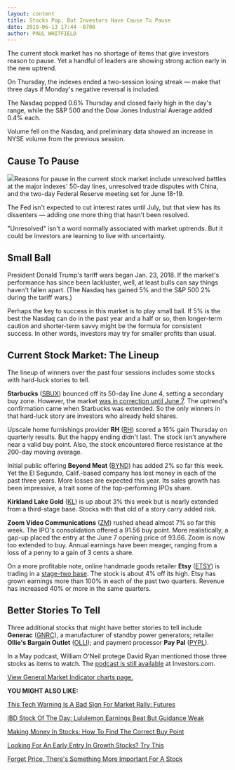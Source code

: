 ```yaml
---
layout: content
title: Stocks Pop, But Investors Have Cause To Pause
date: 2019-06-13 17:44 -0700
author: PAUL WHITFIELD
---
```






The current stock market has no shortage of items that give investors reason to pause. Yet a handful of leaders are showing strong action early in the new uptrend.




On Thursday, the indexes ended a two-session losing streak — make that three days if Monday's negative reversal is included.


The Nasdaq popped 0.6% Thursday and closed fairly high in the day's range, while the S&P 500 and the Dow Jones Industrial Average added 0.4% each.


Volume fell on the Nasdaq, and preliminary data showed an increase in NYSE volume from the previous session.


Cause To Pause
--------------


![](https://www.investors.com/wp-content/uploads/2019/06/MP061319-300x288.jpg)Reasons for pause in the current stock market include unresolved battles at the major indexes' 50-day lines, unresolved trade disputes with China, and the two-day Federal Reserve meeting set for June 18-19.


The Fed isn't expected to cut interest rates until July, but that view has its dissenters — adding one more thing that hasn't been resolved.


"Unresolved" isn't a word normally associated with market uptrends. But it could be investors are learning to live with uncertainty.


Small Ball
----------


President Donald Trump's tariff wars began Jan. 23, 2018. If the market's performance has since been lackluster, well, at least bulls can say things haven't fallen apart. (The Nasdaq has gained 5% and the S&P 500 2% during the tariff wars.)


Perhaps the key to success in this market is to play small ball. If 5% is the best the Nasdaq can do in the past year and a half or so, then longer-term caution and shorter-term savvy might be the formula for consistent success. In other words, investors may try for smaller profits than usual.


Current Stock Market: The Lineup
--------------------------------


The lineup of winners over the past four sessions includes some stocks with hard-luck stories to tell.


**Starbucks** ([SBUX](https://research.investors.com/quote.aspx?symbol=SBUX)) bounced off its 50-day line June 4, setting a secondary buy zone. However, the market [was in correction until June 7](https://www.investors.com/market-trend/the-big-picture/stock-market-posts-big-gains-ushers-in-positive-signal/). The uptrend's confirmation came when Starbucks was extended. So the only winners in that hard-luck story are investors who already held shares.


Upscale home furnishings provider **RH** ([RH](https://research.investors.com/quote.aspx?symbol=RH)) scored a 16% gain Thursday on quarterly results. But the happy ending didn't last. The stock isn't anywhere near a valid buy point. Also, the stock encountered fierce resistance at the 200-day moving average.


Initial public offering **Beyond Meat** ([BYND](https://research.investors.com/quote.aspx?symbol=BYND)) has added 2% so far this week. Yet the El Segundo, Calif.-based company has lost money in each of the past three years. More losses are expected this year. Its sales growth has been impressive, a trait some of the top-performing IPOs share.


**Kirkland Lake Gold** ([KL](https://research.investors.com/quote.aspx?symbol=KL)) is up about 3% this week but is nearly extended from a third-stage base. Stocks with that old of a story carry added risk.


**Zoom Video Communications** ([ZM](https://research.investors.com/quote.aspx?symbol=ZM)) rushed ahead almost 7% so far this week. The IPO's consolidation offered a 91.56 buy point. More realistically, a gap-up placed the entry at the June 7 opening price of 93.66. Zoom is now too extended to buy. Annual earnings have been meager, ranging from a loss of a penny to a gain of 3 cents a share.


On a more profitable note, online handmade goods retailer **Etsy** ([ETSY](https://research.investors.com/quote.aspx?symbol=ETSY)) is trading in a [stage-two base](https://www.investors.com/how-to-invest/investors-corner/do-you-know-how-to-count-bases-in-leading-stocks-do-it-to-assess-risk/). The stock is about 4% off its high. Etsy has grown earnings more than 100% in each of the past two quarters. Revenue has increased 40% or more in the same quarters.


Better Stories To Tell
----------------------


Three additional stocks that might have better stories to tell include **Generac** ([GNRC](https://research.investors.com/quote.aspx?symbol=GNRC)), a manufacturer of standby power generators; retailer **Ollie's Bargain Outlet** ([OLLI](https://research.investors.com/quote.aspx?symbol=OLLI)); and payment processor **Pay Pal** ([PYPL](https://research.investors.com/quote.aspx?symbol=PYPL)).


In a May podcast, William O'Neil protege David Ryan mentioned those three stocks as items to watch. The [podcast is still available](https://www.investors.com/research/top-stocks-to-buy-oneil-protege-paypal-stock-ollies-stock/) at Investors.com.


[View General Market Indicator charts page.](https://www.investors.com/wp-content/uploads/2019/06/IBD1306152449GMI2.pdf)


**YOU MIGHT ALSO LIKE:**


[This Tech Warning Is A Bad Sign For Market Rally: Futures](https://www.investors.com/market-trend/stock-market-today/dow-jones-futures-broadcom-warning-apple-stock-market-rally-amd-stock/)


[IBD Stock Of The Day: Lululemon Earnings Beat But Guidance Weak](https://www.investors.com/research/ibd-stock-of-the-day/lulu-stock-near-high-buy-point-earnings/)


[Making Money In Stocks: How To Find The Correct Buy Point](https://www.investors.com/how-to-invest/investors-corner/chart-reading-basics-how-a-buy-point-marks-a-time-of-opportunity/)


[Looking For An Early Entry In Growth Stocks? Try This](https://www.investors.com/how-to-invest/investors-corner/looking-for-an-earlier-entry-in-a-stock-learn-how-to-do-this/)


[Forget Price, There's Something More Important For A Stock](https://www.investors.com/how-to-invest/investors-corner/how-to-invest-growth-stocks-why-volume-matters-stock-market/)




